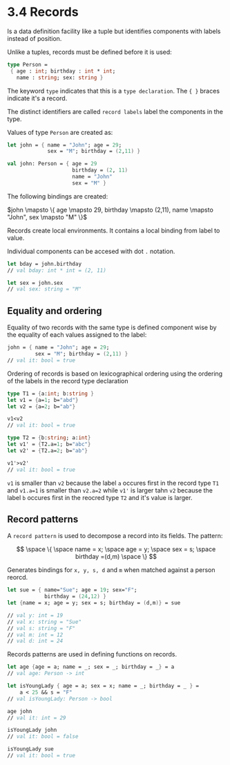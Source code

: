 ﻿# 3.4 Records

Is a data definition facility like a tuple but identifies components with labels instead of position.

Unlike a tuples, records must be defined before it is used:

```fsharp
type Person =
 { age : int; birthday : int * int;
   name : string; sex: string }
```

The keyword `type` indicates that this is a `type declaration`. The `{ }` braces indicate it's a record.

The distinct identifiers are called `record labels` label the components in the type.

Values of type `Person` are created as:

```fsharp
let john = { name = "John"; age = 29;
             sex = "M"; birthday = (2,11) }

val john: Person = { age = 29
                     birthday = (2, 11)
                     name = "John"
                     sex = "M" }
```

The following bindings are created:

$john \mapsto \{ age \mapsto 29, birthday \mapsto (2,11), name \mapsto "John", sex \mapsto "M" \}$

Records create local environments. It contains a local binding from label to value.

Individual components can be accesed with dot `.` notation.

```fsharp
let bday = john.birthday
// val bday: int * int = (2, 11)

let sex = john.sex
// val sex: string = "M"
```

## Equality and ordering

Equality of two records with the same type is defined component wise by the equality of each values assigned to the label:

```fsharp
john = { name = "John"; age = 29;
         sex = "M"; birthday = (2,11) }
// val it: bool = true
```

Ordering of records is based on lexicographical ordering using the ordering of the labels in the record type declaration

```fsharp
type T1 = {a:int; b:string }
let v1 = {a=1; b="abd"}
let v2 = {a=2; b="ab"}

v1<v2
// val it: bool = true

type T2 = {b:string; a:int}
let v1' = {T2.a=1; b="abc"}
let v2' = {T2.a=2; b="ab"}

v1'>v2'
// val it: bool = true
```

`v1` is smaller than `v2` because the label `a` occures first in the record type `T1` and `v1.a=1` is smaller than `v2.a=2` while `v1'` is larger tahn `v2` because the label `b` occures first in the reocred type `T2` and it's value is larger.

## Record patterns

A `record pattern` is used to decompose a record into its fields. The pattern:

$$
\space \{ \space name = x; \space age = y; \space sex = s; \space birthday =(d,m) \space \}
$$

Generates bindings for `x, y, s, d` and `m` when matched against a person reorcd.

```fsharp
let sue = { name="Sue"; age = 19; sex="F";
            birthday = (24,12) }
let {name = x; age = y; sex = s; birthday = (d,m)} = sue

// val y: int = 19
// val x: string = "Sue"
// val s: string = "F"
// val m: int = 12
// val d: int = 24
```

Records patterns are used in defining functions on records.

```fsharp
let age {age = a; name = _; sex = _; birthday = _} = a
// val age: Person -> int

let isYoungLady { age = a; sex = x; name = _; birthday = _ } =
    a < 25 && s = "F"
// val isYoungLady: Person -> bool

age john
// val it: int = 29

isYoungLady john
// val it: bool = false

isYoungLady sue
// val it: bool = true
```
